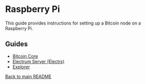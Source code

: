 # Raspberry Pi

This guide provides instructions for setting up a Bitcoin node on a Raspberry Pi.

## Guides

* [Bitcoin Core](./bitcoind.md)
* [Electrum Server (Electrs)](./electrs.md)
* [Explorer](./explorer.md)

[Back to main README](../README.md)
